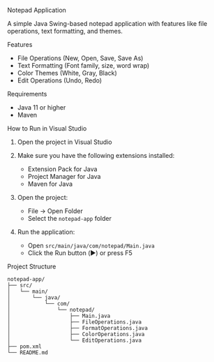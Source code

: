  Notepad Application

A simple Java Swing-based notepad application with features like file operations, text formatting, and themes.

Features

- File Operations (New, Open, Save, Save As)
- Text Formatting (Font family, size, word wrap)
- Color Themes (White, Gray, Black)
- Edit Operations (Undo, Redo)

 Requirements

- Java 11 or higher
- Maven

How to Run in Visual Studio

1. Open the project in Visual Studio
2. Make sure you have the following extensions installed:
   - Extension Pack for Java
   - Project Manager for Java
   - Maven for Java

3. Open the project:
   - File -> Open Folder
   - Select the `notepad-app` folder

4. Run the application:
   - Open `src/main/java/com/notepad/Main.java`
   - Click the Run button (▶️) or press F5

 Project Structure

```
notepad-app/
├── src/
│   └── main/
│       └── java/
│           └── com/
│               └── notepad/
│                   ├── Main.java
│                   ├── FileOperations.java
│                   ├── FormatOperations.java
│                   ├── ColorOperations.java
│                   └── EditOperations.java
├── pom.xml
└── README.md

